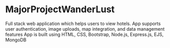 # MajorProjectWanderLust

Full stack web application which helps users to view hotels. App supports user authentication, image uploads, map integration, and data management features
App is built using HTML, CSS, Bootstrap, Node.js, Express.js, EJS, MongoDB

